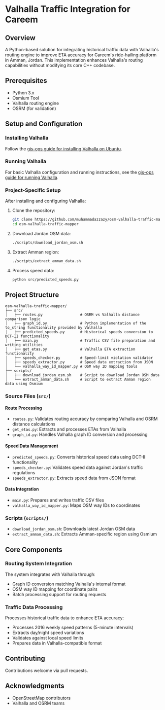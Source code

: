 # Valhalla Traffic Integration for Careem

## Overview
A Python-based solution for integrating historical traffic data with Valhalla's routing engine to improve ETA accuracy for Careem's ride-hailing platform in Amman, Jordan. This implementation enhances Valhalla's routing capabilities without modifying its core C++ codebase.

## Prerequisites
- Python 3.x
- Osmium Tool
- Valhalla routing engine
- OSRM (for validation)

## Setup and Configuration
### Installing Valhalla
Follow the [gis-ops guide for installing Valhalla on Ubuntu](https://gis-ops.com/valhalla-part-1-how-to-install-on-ubuntu/#Introduction).

### Running Valhalla
For basic Valhalla configuration and running instructions, see the [gis-ops guide for running Valhalla](https://gis-ops.com/valhalla-part-2-how-to-run-valhalla-on-ubuntu/).

### Project-Specific Setup
After installing and configuring Valhalla:
1. Clone the repository:
   ```bash
   git clone https://github.com/muhammadazzazy/osm-valhalla-traffic-mapper.git
   cd osm-valhalla-traffic-mapper
   ```
2. Download Jordan OSM data:
   ```bash
   ./scripts/download_jordan_osm.sh
   ```
3. Extract Amman region:
   ```bash
   ./scripts/extract_amman_data.sh
   ```
4. Process speed data:
   ```bash
   python src/predicted_speeds.py
   ```

## Project Structure
```
osm-valhalla-traffic-mapper/
├── src/
│   ├── routes.py                 # OSRM vs Valhalla distance comparison logic
│   ├── graph_id.py               # Python implementation of the to_string functionality provided by Valhalla
│   ├── predicted_speeds.py       # Historical speeds conversion to DCT-II functionality
│   ├── main.py                   # Traffic CSV file preparation and writing utilities 
│   ├── get_etas.py               # Valhalla ETA extraction functionality
│   ├── speeds_checker.py         # Speed-limit violation validator
│   ├── speeds_extractor.py       # Speed data extraction from JSON
│   └── valhalla_way_id_mapper.py # OSM way ID mapping tools
├── scripts/
│   ├── download_jordan_osm.sh    # Script to download Jordan OSM data
│   └── extract_amman_data.sh     # Script to extract Amman region data using Osmium
```

### Source Files (`src/`)
#### Route Processing
- `routes.py`: Validates routing accuracy by comparing Valhalla and OSRM distance calculations
- `get_etas.py`: Extracts and processes ETAs from Valhalla
- `graph_id.py`: Handles Valhalla graph ID conversion and processing

#### Speed Data Management
- `predicted_speeds.py`: Converts historical speed data using DCT-II functionality
- `speeds_checker.py`: Validates speed data against Jordan's traffic regulations
- `speeds_extractor.py`: Extracts speed data from JSON format

#### Data Integration
- `main.py`: Prepares and writes traffic CSV files
- `valhalla_way_id_mapper.py`: Maps OSM way IDs to coordinates

### Scripts (`scripts/`)
- `download_jordan_osm.sh`: Downloads latest Jordan OSM data
- `extract_amman_data.sh`: Extracts Amman-specific region using Osmium

## Core Components
### Routing System Integration
The system integrates with Valhalla through:
- Graph ID conversion matching Valhalla's internal format
- OSM way ID mapping for coordinate pairs
- Batch processing support for routing requests

### Traffic Data Processing
Processes historical traffic data to enhance ETA accuracy:
- Processes 2016 weekly speed patterns (5-minute intervals)
- Extracts day/night speed variations
- Validates against local speed limits
- Prepares data in Valhalla-compatible format

## Contributing
Contributions welcome via pull requests.

## Acknowledgments
- OpenStreetMap contributors
- Valhalla and OSRM teams
